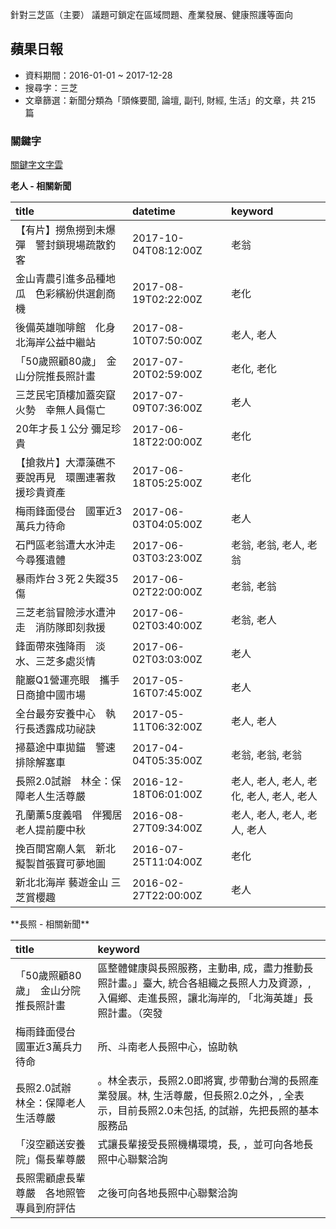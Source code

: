 針對三芝區（主要） 議題可鎖定在區域問題、產業發展、健康照護等面向

蘋果日報
--------

-   資料期間：2016-01-01 ~ 2017-12-28
-   搜尋字：三芝
-   文章篩選：新聞分類為「頭條要聞, 論壇, 副刊, 財經, 生活」的文章，共 215 篇

### 關鍵字

[關鍵字文字雲](http://blog.leoluyi.ml/sanzhi-shilin/output/appledaily_keyword_wordcloud.html)

**老人 - 相關新聞**

<table class="table table-striped table-hover" style="margin-left: auto; margin-right: auto;">
<thead>
<tr>
<th style="text-align:left;">
title
</th>
<th style="text-align:left;">
datetime
</th>
<th style="text-align:left;">
keyword
</th>
</tr>
</thead>
<tbody>
<tr>
<td style="text-align:left;">
【有片】撈魚撈到未爆彈　警封鎖現場疏散釣客
</td>
<td style="text-align:left;">
2017-10-04T08:12:00Z
</td>
<td style="text-align:left;">
老翁
</td>
</tr>
<tr>
<td style="text-align:left;">
金山青農引進多品種地瓜　色彩繽紛供選創商機
</td>
<td style="text-align:left;">
2017-08-19T02:22:00Z
</td>
<td style="text-align:left;">
老化
</td>
</tr>
<tr>
<td style="text-align:left;">
後備英雄咖啡館　化身北海岸公益中繼站
</td>
<td style="text-align:left;">
2017-08-10T07:50:00Z
</td>
<td style="text-align:left;">
老人, 老人
</td>
</tr>
<tr>
<td style="text-align:left;">
「50歲照顧80歲」　金山分院推長照計畫
</td>
<td style="text-align:left;">
2017-07-20T02:59:00Z
</td>
<td style="text-align:left;">
老化, 老化
</td>
</tr>
<tr>
<td style="text-align:left;">
三芝民宅頂樓加蓋突竄火勢　幸無人員傷亡
</td>
<td style="text-align:left;">
2017-07-09T07:36:00Z
</td>
<td style="text-align:left;">
老人
</td>
</tr>
<tr>
<td style="text-align:left;">
20年才長１公分 彌足珍貴
</td>
<td style="text-align:left;">
2017-06-18T22:00:00Z
</td>
<td style="text-align:left;">
老化
</td>
</tr>
<tr>
<td style="text-align:left;">
【搶救片】大潭藻礁不要說再見　環團連署救援珍貴資產
</td>
<td style="text-align:left;">
2017-06-18T05:25:00Z
</td>
<td style="text-align:left;">
老化
</td>
</tr>
<tr>
<td style="text-align:left;">
梅雨鋒面侵台　國軍近3萬兵力待命
</td>
<td style="text-align:left;">
2017-06-03T04:05:00Z
</td>
<td style="text-align:left;">
老人
</td>
</tr>
<tr>
<td style="text-align:left;">
石門區老翁遭大水沖走　今尋獲遺體
</td>
<td style="text-align:left;">
2017-06-03T03:23:00Z
</td>
<td style="text-align:left;">
老翁, 老翁, 老人, 老翁
</td>
</tr>
<tr>
<td style="text-align:left;">
暴雨炸台３死２失蹤35傷
</td>
<td style="text-align:left;">
2017-06-02T22:00:00Z
</td>
<td style="text-align:left;">
老翁, 老翁
</td>
</tr>
<tr>
<td style="text-align:left;">
三芝老翁冒險涉水遭沖走　消防隊即刻救援
</td>
<td style="text-align:left;">
2017-06-02T03:40:00Z
</td>
<td style="text-align:left;">
老翁, 老人
</td>
</tr>
<tr>
<td style="text-align:left;">
鋒面帶來強降雨　淡水、三芝多處災情
</td>
<td style="text-align:left;">
2017-06-02T03:03:00Z
</td>
<td style="text-align:left;">
老人
</td>
</tr>
<tr>
<td style="text-align:left;">
龍巖Q1營運亮眼　攜手日商搶中國市場
</td>
<td style="text-align:left;">
2017-05-16T07:45:00Z
</td>
<td style="text-align:left;">
老人
</td>
</tr>
<tr>
<td style="text-align:left;">
全台最夯安養中心　執行長透露成功祕訣
</td>
<td style="text-align:left;">
2017-05-11T06:32:00Z
</td>
<td style="text-align:left;">
老人, 老人
</td>
</tr>
<tr>
<td style="text-align:left;">
掃墓途中車拋錨　警速排除解塞車
</td>
<td style="text-align:left;">
2017-04-04T05:35:00Z
</td>
<td style="text-align:left;">
老翁, 老翁, 老翁
</td>
</tr>
<tr>
<td style="text-align:left;">
長照2.0試辦　林全：保障老人生活尊嚴
</td>
<td style="text-align:left;">
2016-12-18T06:01:00Z
</td>
<td style="text-align:left;">
老人, 老人, 老人, 老化, 老人, 老人, 老人
</td>
</tr>
<tr>
<td style="text-align:left;">
孔蘭薰5度義唱　伴獨居老人提前慶中秋
</td>
<td style="text-align:left;">
2016-08-27T09:34:00Z
</td>
<td style="text-align:left;">
老人, 老人, 老人, 老人, 老人
</td>
</tr>
<tr>
<td style="text-align:left;">
挽百間宮廟人氣　新北擬製首張寶可夢地圖
</td>
<td style="text-align:left;">
2016-07-25T11:04:00Z
</td>
<td style="text-align:left;">
老化
</td>
</tr>
<tr>
<td style="text-align:left;">
新北北海岸 藝遊金山 三芝賞櫻趣
</td>
<td style="text-align:left;">
2016-02-27T22:00:00Z
</td>
<td style="text-align:left;">
老人
</td>
</tr>
</tbody>
</table>
**長照 - 相關新聞**

<table class="table table-striped table-hover" style="margin-left: auto; margin-right: auto;">
<thead>
<tr>
<th style="text-align:left;">
title
</th>
<th style="text-align:left;">
keyword
</th>
</tr>
</thead>
<tbody>
<tr>
<td style="text-align:left;">
「50歲照顧80歲」　金山分院推長照計畫
</td>
<td style="text-align:left;">
區整體健康與長照服務，主動串, 成，盡力推動長照計畫。」臺大, 統合各組織之長照人力及資源，, 入偏鄉、走進長照，讓北海岸的, 「北海英雄」長照計畫。（突發
</td>
</tr>
<tr>
<td style="text-align:left;">
梅雨鋒面侵台　國軍近3萬兵力待命
</td>
<td style="text-align:left;">
所、斗南老人長照中心，協助執
</td>
</tr>
<tr>
<td style="text-align:left;">
長照2.0試辦　林全：保障老人生活尊嚴
</td>
<td style="text-align:left;">
。林全表示，長照2.0即將實, 步帶動台灣的長照產業發展。林, 生活尊嚴，但長照2.0之外，, 全表示，目前長照2.0未包括, 的試辦，先把長照的基本服務品
</td>
</tr>
<tr>
<td style="text-align:left;">
「沒空顧送安養院」傷長輩尊嚴
</td>
<td style="text-align:left;">
式讓長輩接受長照機構環境，長, ，並可向各地長照中心聯繫洽詢
</td>
</tr>
<tr>
<td style="text-align:left;">
長照需顧慮長輩尊嚴　各地照管專員到府評估
</td>
<td style="text-align:left;">
之後可向各地長照中心聯繫洽詢
</td>
</tr>
</tbody>
</table>
